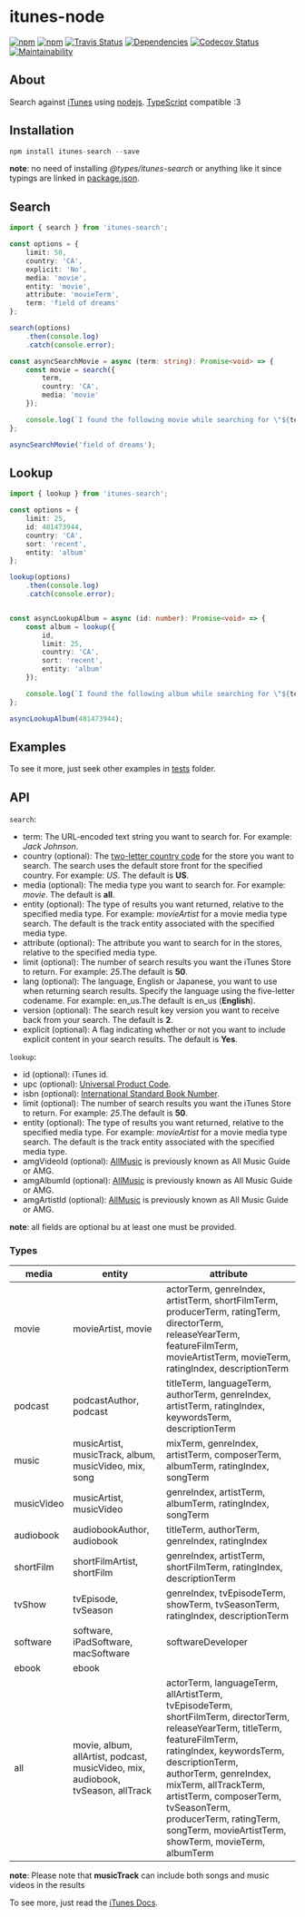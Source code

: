 itunes-node
===========

[![npm](https://img.shields.io/npm/v/itunes-search.svg?style=flat-square)](https://www.npmjs.com/package/itunes-search)
[![npm](https://img.shields.io/npm/dt/itunes-search.svg?style=flat-square)](https://www.npmjs.com/package/itunes-search)
[![Travis Status](https://img.shields.io/travis/Fazendaaa/itunes-search.svg?style=flat-square)](https://travis-ci.org/Fazendaaa/itunes-search)
[![Dependencies](https://david-dm.org/Fazendaaa/itunes-search.svg?style=flat-square)](https://github.com/Fazendaaa/itunes-search/blob/master/package.json)
[![Codecov Status](https://img.shields.io/codecov/c/github/Fazendaaa/itunes-search/badge.svg?style=flat-square)](https://codecov.io/gh/Fazendaaa/itunes-search)
[![Maintainability](https://api.codeclimate.com/v1/badges/04c334bbe522d8a0823f/maintainability)](https://codeclimate.com/github/Fazendaaa/itunes-search/maintainability)

## About

Search against [iTunes](https://www.apple.com/itunes/) using [nodejs](https://nodejs.org/). [TypeScript](https://www.typescriptlang.org/) compatible :3

## Installation

```js
npm install itunes-search --save
```

**note**: no need of installing _@types/itunes-search_ or anything like it since typings are linked in [package.json](./package.json).

## Search

```typescript
import { search } from 'itunes-search';

const options = {
    limit: 50,
    country: 'CA',
    explicit: 'No',
    media: 'movie',
    entity: 'movie',
    attribute: 'movieTerm',
    term: 'field of dreams'
};

search(options)
    .then(console.log)
    .catch(console.error);

const asyncSearchMovie = async (term: string): Promise<void> => {
    const movie = search({
        term,
        country: 'CA',
        media: 'movie'
    });

    console.log(`I found the following movie while searching for \"${term}"\:\n${movie}`);
};

asyncSearchMovie('field of dreams');
```

## Lookup

```typescript
import { lookup } from 'itunes-search';

const options = {
    limit: 25,
    id: 481473944,
    country: 'CA',
    sort: 'recent',
    entity: 'album'
};

lookup(options)
    .then(console.log)
    .catch(console.error);


const asyncLookupAlbum = async (id: number): Promise<void> => {
    const album = lookup({
        id,
        limit: 25,
    	country: 'CA',
        sort: 'recent',
    	entity: 'album'
    });

    console.log(`I found the following album while searching for \"${term}"\:\n${album}`);
};

asyncLookupAlbum(481473944);
```

## Examples
To see it more, just seek other examples in [tests](./tests) folder.

## API

`search`:
* term: The URL-encoded text string you want to search for. For example: _Jack Johnson_.
* country (optional): The [two-letter country code](https://en.wikipedia.org/wiki/ISO_3166-1_alpha-2) for the store you want to search. The search uses the default store front for the specified country. For example: _US_. The default is **US**.
* media (optional): The media type you want to search for. For example: _movie_. The default is **all**.
* entity (optional): The type of results you want returned, relative to the specified media type. For example: _movieArtist_ for a movie media type search. The default is the track entity associated with the specified media type.
* attribute (optional): The attribute you want to search for in the stores, relative to the specified media type.
* limit (optional): The number of search results you want the iTunes Store to return. For example: _25_.The default is **50**.
* lang (optional): The language, English or Japanese, you want to use when returning search results. Specify the language using the five-letter codename. For example: en_us.The default is en_us (**English**).
* version (optional): The search result key version you want to receive back from your search. The default is **2**.
* explicit (optional): A flag indicating whether or not you want to include explicit content in your search results. The default is **Yes**.

`lookup`:
* id (optional): iTunes id.
* upc (optional): [Universal Product Code](https://en.wikipedia.org/wiki/Universal_Product_Code).
* isbn (optional): [International Standard Book Number](https://en.wikipedia.org/wiki/International_Standard_Book_Number).
* limit (optional): The number of search results you want the iTunes Store to return. For example: _25_.The default is **50**.
* entity (optional): The type of results you want returned, relative to the specified media type. For example: _movieArtist_ for a movie media type search. The default is the track entity associated with the specified media type.
* amgVideoId (optional): [AllMusic](https://en.wikipedia.org/wiki/AllMusic) is previously known as All Music Guide or AMG.
* amgAlbumId (optional): [AllMusic](https://en.wikipedia.org/wiki/AllMusic) is previously known as All Music Guide or AMG.
* amgArtistId (optional): [AllMusic](https://en.wikipedia.org/wiki/AllMusic) is previously known as All Music Guide or AMG.

**note**: all fields are optional bu at least one must be provided.

### Types

| media | entity | attribute |
| ----- | ------ | --------- |
| movie | movieArtist, movie | actorTerm, genreIndex, artistTerm, shortFilmTerm, producerTerm, ratingTerm, directorTerm, releaseYearTerm, featureFilmTerm, movieArtistTerm, movieTerm, ratingIndex, descriptionTerm |
| podcast | podcastAuthor, podcast | titleTerm, languageTerm, authorTerm, genreIndex, artistTerm, ratingIndex, keywordsTerm, descriptionTerm |
| music | musicArtist, musicTrack, album, musicVideo, mix, song | mixTerm, genreIndex, artistTerm, composerTerm, albumTerm, ratingIndex, songTerm |
| musicVideo | musicArtist, musicVideo | genreIndex, artistTerm, albumTerm, ratingIndex, songTerm |
| audiobook | audiobookAuthor, audiobook | titleTerm, authorTerm, genreIndex, ratingIndex |
| shortFilm | shortFilmArtist, shortFilm | genreIndex, artistTerm, shortFilmTerm, ratingIndex, descriptionTerm |
| tvShow | tvEpisode, tvSeason | genreIndex, tvEpisodeTerm, showTerm, tvSeasonTerm, ratingIndex, descriptionTerm |
| software | software, iPadSoftware, macSoftware | softwareDeveloper |
| ebook | ebook |
| all | movie, album, allArtist, podcast, musicVideo, mix, audiobook, tvSeason, allTrack | actorTerm, languageTerm, allArtistTerm, tvEpisodeTerm, shortFilmTerm, directorTerm, releaseYearTerm, titleTerm, featureFilmTerm, ratingIndex, keywordsTerm, descriptionTerm, authorTerm, genreIndex, mixTerm, allTrackTerm, artistTerm, composerTerm, tvSeasonTerm, producerTerm, ratingTerm, songTerm, movieArtistTerm, showTerm, movieTerm, albumTerm |

**note**: Please note that **musicTrack** can include both songs and music videos in the results

To see more, just read the [iTunes Docs](https://affiliate.itunes.apple.com/resources/documentation/itunes-store-web-service-search-api/).
